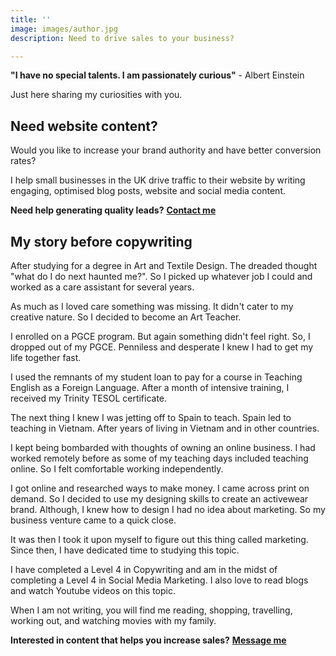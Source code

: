 ```yaml
---
title: ''
image: images/author.jpg
description: Need to drive sales to your business?

---
```

**"I have no special talents. I am passionately curious"** - Albert Einstein

Just here sharing my curiosities with you.

## **Need website content?**

Would you like to increase your brand authority and have better conversion rates?

I help small businesses in the UK drive traffic to their website by writing engaging, optimised blog posts, website and social media content.

**Need help generating quality leads?** [**Contact me**](https://www.ruthchernous.com/contact/ "Contact me")

## **My story before copywriting**

After studying for a degree in Art and Textile Design. The dreaded thought "what do I do next haunted me?". So I picked up whatever job I could and worked as a care assistant for several years.

As much as I loved care something was missing. It didn't cater to my creative nature. So I decided to become an Art Teacher.

I enrolled on a PGCE program. But again something didn't feel right. So, I dropped out of my PGCE. Penniless and desperate I knew I had to get my life together fast.

I used the remnants of my student loan to pay for a course in Teaching English as a Foreign Language. After a month of intensive training, I received my Trinity TESOL certificate.

The next thing I knew I was jetting off to Spain to teach. Spain led to teaching in Vietnam. After years of living in Vietnam and in other countries.

I kept being bombarded with thoughts of owning an online business. I had worked remotely before as some of my teaching days included teaching online. So I felt comfortable working independently.

I got online and researched ways to make money. I came across print on demand. So I decided to use my designing skills to create an activewear brand. Although, I knew how to design I had no idea about marketing. So my business venture came to a quick close.

It was then I took it upon myself to figure out this thing called marketing. Since then, I have dedicated time to studying this topic.

I have completed a Level 4 in Copywriting and am in the midst of completing a Level 4 in Social Media Marketing. I also love to read blogs and watch Youtube videos on this topic.

When I am not writing, you will find me reading, shopping, travelling, working out, and watching movies with my family.

**Interested in content that helps you increase sales?** [**Message me**](https://www.ruthchernous.com/contact/ "Contact me")